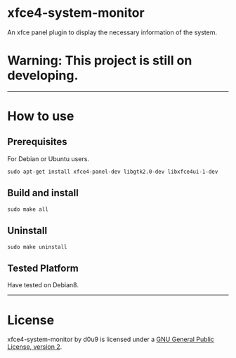 # xfce4-system-monitor
An xfce panel plugin to display the necessary information of the system.

# Warning: This project is still on developing.

---

# How to use

## Prerequisites

For Debian or Ubuntu users.

```
sudo apt-get install xfce4-panel-dev libgtk2.0-dev libxfce4ui-1-dev
```

## Build and install

```
sudo make all
```

## Uninstall

```
sudo make uninstall
```

## Tested Platform

Have tested on Debian8.

---

# License

xfce4-system-monitor by d0u9 is licensed under a [GNU General Public License, version 2](https://www.gnu.org/licenses/old-licenses/gpl-2.0.en.html).
